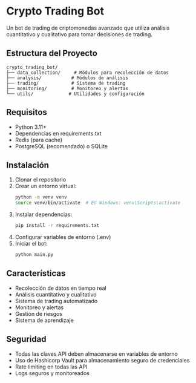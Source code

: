 # Crypto Trading Bot

Un bot de trading de criptomonedas avanzado que utiliza análisis cuantitativo y cualitativo para tomar decisiones de trading.

## Estructura del Proyecto

```
crypto_trading_bot/
├── data_collection/     # Módulos para recolección de datos
├── analysis/           # Módulos de análisis
├── trading/            # Sistema de trading
├── monitoring/         # Monitoreo y alertas
└── utils/             # Utilidades y configuración
```

## Requisitos

- Python 3.11+
- Dependencias en requirements.txt
- Redis (para cache)
- PostgreSQL (recomendado) o SQLite

## Instalación

1. Clonar el repositorio
2. Crear un entorno virtual:
   ```bash
   python -m venv venv
   source venv/bin/activate  # En Windows: venv\Scripts\activate
   ```
3. Instalar dependencias:
   ```bash
   pip install -r requirements.txt
   ```
4. Configurar variables de entorno (.env)
5. Iniciar el bot:
   ```bash
   python main.py
   ```

## Características

- Recolección de datos en tiempo real
- Análisis cuantitativo y cualitativo
- Sistema de trading automatizado
- Monitoreo y alertas
- Gestión de riesgos
- Sistema de aprendizaje

## Seguridad

- Todas las claves API deben almacenarse en variables de entorno
- Uso de Hashicorp Vault para almacenamiento seguro de credenciales
- Rate limiting en todas las API
- Logs seguros y monitoreados
